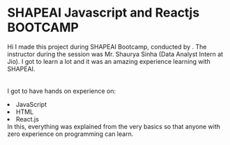 # SHAPEAI Javascript and Reactjs BOOTCAMP
Hi I made this project during SHAPEAI Bootcamp, conducted by
.
The instructor during the session was Mr. Shaurya Sinha (Data Analyst Intern at Jio). I got to
learn a lot and it was an amazing experience learning with SHAPEAI.
<br><br>
<br>I got to have hands on experience on:
<li>JavaScript
<li>HTML
<li>React.js
<br>In this, everything was explained from the very basics so that
anyone with zero experience on programming can learn.

